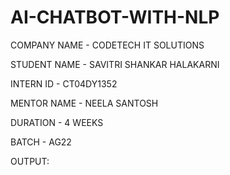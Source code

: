 # AI-CHATBOT-WITH-NLP



COMPANY NAME - CODETECH IT SOLUTIONS


STUDENT NAME - SAVITRI SHANKAR HALAKARNI


INTERN ID - CT04DY1352


MENTOR NAME - NEELA SANTOSH


DURATION - 4 WEEKS


BATCH - AG22



OUTPUT:
